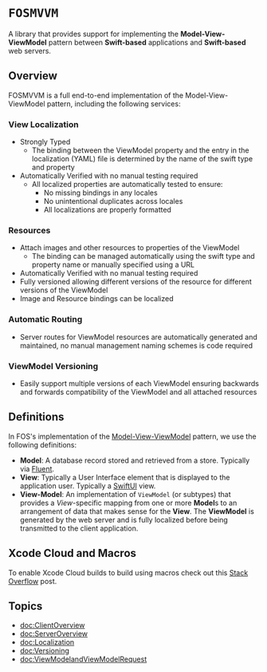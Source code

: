# ``FOSMVVM``

A library that provides support for implementing the **Model-View-ViewModel** pattern between **Swift-based** applications and **Swift-based** web servers.

## Overview

FOSMVVM is a full end-to-end implementation of the Model-View-ViewModel pattern, including the following services:

### View Localization
- Strongly Typed
    - The binding between the ViewModel property and the entry in the localization (YAML) file is determined by the name of the swift type and property
- Automatically Verified with no manual testing required
    - All localized properties are automatically tested to ensure:
        - No missing bindings in any locales
        - No unintentional duplicates across locales
        - All localizations are properly formatted

### Resources
- Attach images and other resources to properties of the ViewModel
    - The binding can be managed automatically using the swift type and property name or manually specified using a URL
- Automatically Verified with no manual testing required
- Fully versioned allowing different versions of the resource for different versions of the ViewModel
- Image and Resource bindings can be localized

### Automatic Routing
- Server routes for ViewModel resources are automatically generated and maintained, no manual management naming schemes is code required

### ViewModel Versioning
- Easily support multiple versions of each ViewModel ensuring backwards and forwards compatibility of the ViewModel and all attached resources

## Definitions

In FOS's implementation of the [Model-View-ViewModel](https://w.wiki/4T5B) pattern, we use the following definitions:

- **Model**: A database record stored and retrieved from a store. Typically via [Fluent](https://docs.vapor.codes/fluent/overview/).
- **View**: Typically a User Interface element that is displayed to the application user.  Typically a [SwiftUI](https://developer.apple.com/xcode/swiftui/) view.
- **View-Model**: An implementation of ``ViewModel`` (or subtypes) that provides a *View*-specific mapping from one or more **Model**s to an arrangement of data that makes sense for the **View**.  The **ViewModel** is generated by the web server and is fully localized before being transmitted to the client application.

## Xcode Cloud and Macros

To enable Xcode Cloud builds to build using macros check out this [Stack Overflow](https://stackoverflow.com/a/78572430/608569) post.

## Topics

- <doc:ClientOverview>
- <doc:ServerOverview>
- <doc:Localization>
- <doc:Versioning>
- <doc:ViewModelandViewModelRequest>
